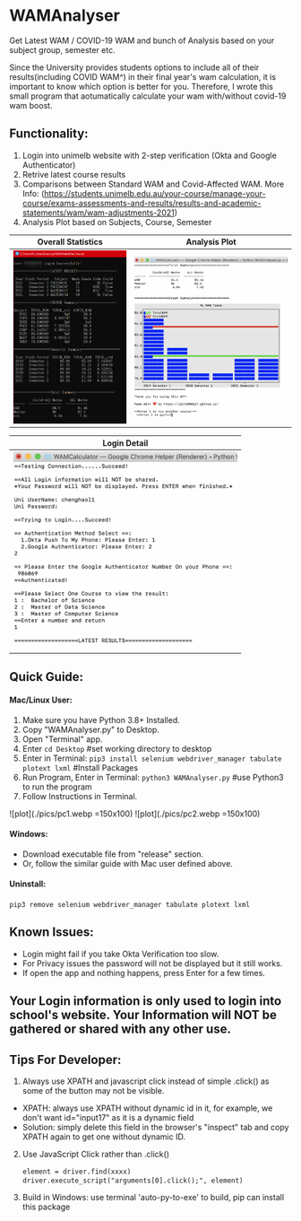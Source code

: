 # WAMAnalyser
Get Latest WAM / COVID-19 WAM and bunch of Analysis based on your subject group, semester etc.

Since the University provides students options to include all of their results(including COVID WAM^) in their final year's wam calculation, it is important to know which option is better for you.
Therefore, I wrote this small program that aotumatically calculate your wam with/without covid-19 wam boost.

## Functionality:
1. Login into unimelb website with 2-step verification (Okta and Google Authenticator)
1. Retrive latest course results
2. Comparisons between Standard WAM and Covid-Affected WAM.  More Info: (https://students.unimelb.edu.au/your-course/manage-your-course/exams-assessments-and-results/results-and-academic-statements/wam/wam-adjustments-2021)
3. Analysis Plot based on Subjects, Course, Semester

Overall Statistics       |  Analysis Plot
:-------------------------:|:-------------------------:
![](./pics/pc1.webp)  |  <img src="./pics/mac2.png" width="1000">

|Login Detail|
|:-------------------------:|
|<img src="./pics/mac1.png" width="400">|


## Quick Guide:

#### Mac/Linux User:
1. Make sure you have Python 3.8+ Installed.
2. Copy "WAMAnalyser.py" to Desktop.
3. Open "Terminal" app.
4. Enter ```cd Desktop```  #set working directory to desktop 
5. Enter in Terminal: ```pip3 install selenium webdriver_manager tabulate plotext lxml```  #Install Packages
6. Run Program, Enter in Terminal: ```python3 WAMAnalyser.py```  #use Python3 to run the program
7. Follow Instructions in Terminal.


![plot](./pics/pc1.webp =150x100)
![plot](./pics/pc2.webp =150x100)
#### Windows:
- Download executable file from "release" section.
- Or, follow the similar guide with Mac user defined above.

#### Uninstall:
```pip3 remove selenium webdriver_manager tabulate plotext lxml```

## Known Issues:
- Login might fail if you take Okta Verification too slow.
- For Privacy issues the password will not be displayed but it still works.
- If open the app and nothing happens, press Enter for a few times.


## Your Login information is only used to login into school's website. Your Information will NOT be gathered or shared with any other use.



## Tips For Developer: 
1. Always use XPATH and javascript click instead of simple .click() as some of the button may not be visible.
- XPATH: always use XPATH without dynamic id in it, for example, we don't want id="input17" as it is a dynamic field
- Solution: simply delete this field in the browser's "inspect" tab and copy XPATH again to get one without dynamic ID.
2. Use JavaScript Click rather than .click()
    ```
    element = driver.find(xxxx) 
    driver.execute_script("arguments[0].click();", element)
    ```
3. Build in Windows: use terminal 'auto-py-to-exe' to build, pip can install this package
